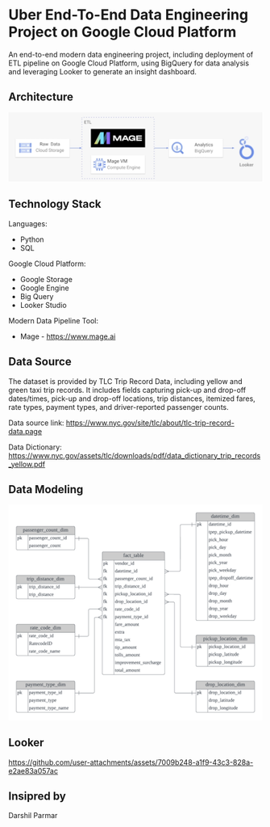 # Uber End-To-End Data Engineering Project on Google Cloud Platform

An end-to-end modern data engineering project, including deployment of ETL pipeline on Google Cloud Platform, using BigQuery for data analysis and leveraging Looker to generate an insight dashboard.

## Architecture
<img width="1258" alt="Project Architecture" src="https://github.com/Lakshay-sethi/Data-Eng-with-GCP/blob/main/assets/architecture.png">

## Technology Stack

Languages:

- Python
- SQL

Google Cloud Platform:

- Google Storage
- Google Engine
- Big Query
- Looker Studio

Modern Data Pipeline Tool:

- Mage - https://www.mage.ai

## Data Source

The dataset is provided by TLC Trip Record Data, including yellow and green taxi trip records. It includes fields capturing pick-up and drop-off dates/times, pick-up and drop-off locations, trip distances, itemized fares, rate types, payment types, and driver-reported passenger counts.

Data source link: https://www.nyc.gov/site/tlc/about/tlc-trip-record-data.page

Data Dictionary: https://www.nyc.gov/assets/tlc/downloads/pdf/data_dictionary_trip_records_yellow.pdf

## Data Modeling
![Uber Data Model](https://github.com/Lakshay-sethi/Data-Eng-with-GCP/blob/main/assets/data_model.png)

## Looker
https://github.com/user-attachments/assets/7009b248-a1f9-43c3-828a-e2ae83a057ac



## Insipred by

Darshil Parmar
